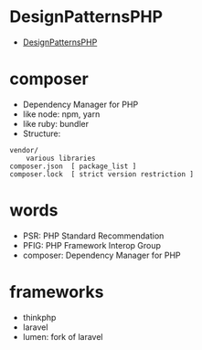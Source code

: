 # DesignPatternsPHP
+ [DesignPatternsPHP](https://designpatternsphp.readthedocs.io/en/latest)

# composer
+ Dependency Manager for PHP
+ like node: npm, yarn
+ like ruby: bundler
+ Structure:
```
vendor/
	various libraries
composer.json  [ package_list ]
composer.lock  [ strict version restriction ]
```

# words
+ PSR: PHP Standard Recommendation
+ PFIG: PHP Framework Interop Group
+ composer: Dependency Manager for PHP

# frameworks
+ thinkphp
+ laravel
+ lumen: fork of laravel